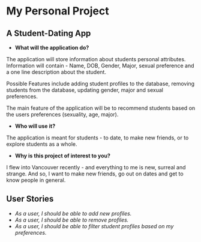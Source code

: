 # My Personal Project

## A Student-Dating App


- **What will the application do?**

The application will store information about students personal attributes.
Information will contain - Name, DOB, Gender, Major, sexual preference and a one line description about the student.

Possible Features include adding student profiles to the database, removing students from the database, updating 
gender, major and sexual preferences. 

The main feature of the application will be to recommend students based on the users preferences 
(sexuality, age, major).

- **Who will use it?**

The application is meant for students - to date, to make new friends, or to explore students as a whole.
 
- **Why is this project of interest to you?**

I flew into Vancouver recently - and everything to me is new, surreal and strange. And so, I want to make new friends, 
go out on dates and get to know people in general.


## User Stories

- *As a user, I should be able to add new profiles.*
- *As a user, I should be able to remove profiles.*
- *As a user, I should be able to filter student profiles based on my preferences.*
